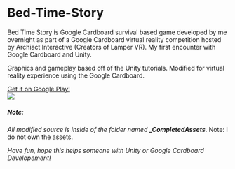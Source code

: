# Bed-Time-Story
<p>
Bed Time Story is Google Cardboard survival based game developed by me overnight as part of a Google Cardboard virtual reality competition hosted by Archiact Interactive (Creators of Lamper VR). My first encounter with Google Cardboard and Unity.</p>

<p>
Graphics and gameplay based off of the Unity tutorials.
Modified for virtual reality experience using the Google Cardboard.</p>

<a href="https://play.google.com/store/apps/details?id=remington.productions.bedtimestory">Get it on Google Play! <br/>
<img src="https://lh5.ggpht.com/SiZ027YLCst9JJhGEqbcpd38zcDUKe2F9PR9bUvBu5vXwf5LVqODm9ryUUXRT0zcA1E=w300-rw"/></a>
<h5>Note:</h5> 
<em>All modified source is inside of the folder named <strong>_CompletedAssets</strong></em>. 
Note: I do not own the assets. 

<em>Have fun, hope this helps someone with Unity or Google Cardboard Developement!</em> 


